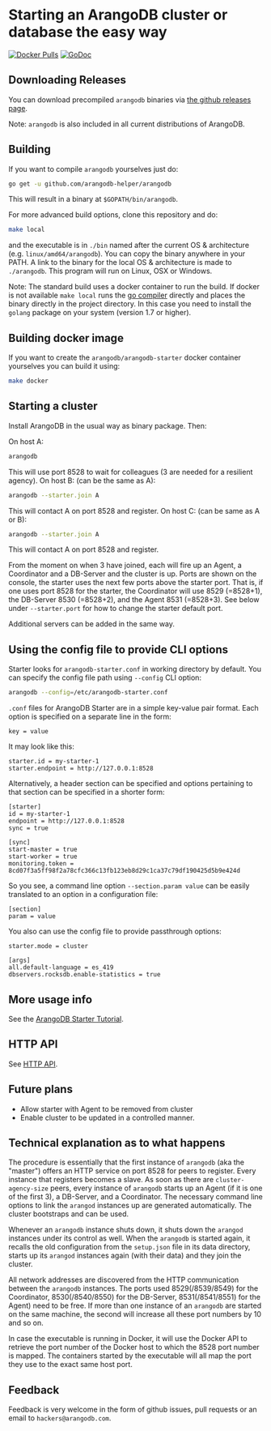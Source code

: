 # Starting an ArangoDB cluster or database the easy way

[![Docker Pulls](https://img.shields.io/docker/pulls/arangodb/arangodb-starter.svg)](https://hub.docker.com/r/arangodb/arangodb-starter/)
[![GoDoc](https://godoc.org/github.com/arangodb-helper/arangodb/client?status.svg)](http://godoc.org/github.com/arangodb-helper/arangodb/client)

## Downloading Releases

You can download precompiled `arangodb` binaries via [the github releases page](https://github.com/arangodb-helper/arangodb/releases).

Note: `arangodb` is also included in all current distributions of ArangoDB.

## Building

If you want to compile `arangodb` yourselves just do:

```bash
go get -u github.com/arangodb-helper/arangodb
```

This will result in a binary at `$GOPATH/bin/arangodb`.

For more advanced build options, clone this repository and do:

```bash
make local
```

and the executable is in `./bin` named after the current OS & architecture (e.g. `linux/amd64/arangodb`).
You can copy the binary anywhere in your PATH.
A link to the binary for the local OS & architecture is made to `./arangodb`.
This program will run on Linux, OSX or Windows.

Note: The standard build uses a docker container to run the build. If docker is not available
`make local` runs the [go compiler](https://golang.org/) directly and places the binary directly in the project directory.
In this case you need to install the `golang` package on your system (version 1.7 or higher).

## Building docker image

If you want to create the `arangodb/arangodb-starter` docker container yourselves
you can build it using:

```bash
make docker
```

## Starting a cluster

Install ArangoDB in the usual way as binary package. Then:

On host A:

```bash
arangodb
```

This will use port 8528 to wait for colleagues (3 are needed for a
resilient agency). On host B: (can be the same as A):

```bash
arangodb --starter.join A
```

This will contact A on port 8528 and register. On host C: (can be same
as A or B):

```bash
arangodb --starter.join A
```

This will contact A on port 8528 and register.

From the moment on when 3 have joined, each will fire up an Agent, a
Coordinator and a DB-Server and the cluster is up. Ports are shown on
the console, the starter uses the next few ports above the starter
port. That is, if one uses port 8528 for the starter, the Coordinator
will use 8529 (=8528+1), the DB-Server 8530 (=8528+2), and the Agent 8531
(=8528+3). See below under `--starter.port` for how to change the
starter default port.

Additional servers can be added in the same way.

## Using the config file to provide CLI options

Starter looks for `arangodb-starter.conf` in working directory by default.
You can specify the config file path using `--config` CLI option:
```bash
arangodb --config=/etc/arangodb-starter.conf
```

`.conf` files for ArangoDB Starter are in a simple key-value pair format. 
Each option is specified on a separate line in the form:
```
key = value
```

It may look like this:
```
starter.id = my-starter-1
starter.endpoint = http://127.0.0.1:8528
```

Alternatively, a header section can be specified and options pertaining to
that section can be specified in a shorter form:
```
[starter]
id = my-starter-1
endpoint = http://127.0.0.1:8528
sync = true

[sync]
start-master = true
start-worker = true
monitoring.token = 8cd07f3a5ff98f2a78cfc366c13fb123eb8d29c1ca37c79df190425d5b9e424d
```

So you see, a command line option `‑‑section.param value` can be easily translated
to an option in a configuration file:
```
[section]
param = value
```

You also can use the config file to provide passthrough options:
```
starter.mode = cluster

[args]
all.default-language = es_419
dbservers.rocksdb.enable-statistics = true
```

## More usage info

See the [ArangoDB Starter Tutorial](https://www.arangodb.com/docs/stable/tutorials-starter.html).

## HTTP API

See [HTTP API](./docs/http_api.md).

## Future plans

- Allow starter with Agent to be removed from cluster
- Enable cluster to be updated in a controlled manner.

## Technical explanation as to what happens

The procedure is essentially that the first instance of `arangodb` (aka
the "master") offers an HTTP service on port 8528 for peers to register.
Every instance that registers becomes a slave. As soon as there are
`cluster-agency-size` peers, every instance of `arangodb` starts up an Agent (if
it is one of the first 3), a DB-Server, and a Coordinator. The necessary
command line options to link the `arangod` instances up are generated
automatically. The cluster bootstraps and can be used.

Whenever an `arangodb` instance shuts down, it shuts down the `arangod`
instances under its control as well. When the `arangodb` is started
again, it recalls the old configuration from the `setup.json` file in
its data directory, starts up its `arangod` instances again (with their
data) and they join the cluster.

All network addresses are discovered from the HTTP communication between
the `arangodb` instances. The ports used 8529(/8539/8549) for the Coordinator,
8530(/8540/8550) for the DB-Server, 8531(/8541/8551) for the Agent)
need to be free. If more than one instance of an `arangodb` are started
on the same machine, the second will increase all these port numbers by 10 and so on.

In case the executable is running in Docker, it will use the Docker
API to retrieve the port number of the Docker host to which the 8528 port
number is mapped. The containers started by the executable will all
map the port they use to the exact same host port.

## Feedback

Feedback is very welcome in the form of github issues, pull requests
or an email to `hackers@arangodb.com`.
